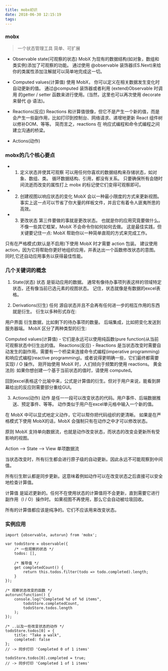 ```yaml
---
title: mobx初识
date: 2018-06-30 12:15:19
tags:
---
```


### mobx
> 一个状态管理工具 简单、可扩展
+ Observable state(可观察的状态)
MobX 为现有的数据结构(如对象，数组和类实例)添加了可观察的功能。 通过使用 @observable 装饰器(ES.Next)来给你的类属性添加注解就可以简单地完成这一切。

+ Computed values(计算值)
使用 MobX， 你可以定义在相关数据发生变化时自动更新的值。 通过@computed 装饰器或者利用 (extend)Observable 时调用 的getter / setter 函数来进行使用。(当然，这里也可以再次使用 decorate 来替代 @ 语法)。

+ Reactions(反应)
Reactions 和计算值很像，但它不是产生一个新的值，而是会产生一些副作用，比如打印到控制台、网络请求、递增地更新 React 组件树以修补DOM、等等。 简而言之，reactions 在 响应式编程和命令式编程之间建立沟通的桥梁。

+ Actions(动作)



### mobx的几个核心要点
+ 1. 定义状态并使其可观察
可以用任何你喜欢的数据结构来存储状态，如对象、数组、类。 循环数据结构、引用，都没有关系。 只要确保所有会随时间流逝而改变的属性打上 mobx 的标记使它们变得可观察即可。

+ 2. 创建视图以响应状态的变化
MobX 会以一种最小限度的方式来更新视图。 事实上这一点可以节省了你大量的样板文件，并且它有着令人匪夷所思的高效。

+ 3. 更改状态
第三件要做的事就是更改状态。 也就是你的应用究竟要做什么。 不像一些其它框架，MobX 不会命令你如何如何去做。 这是最佳实践，但关键要记住一点: MobX 帮助你以一种简单直观的方式来完成工作。

只有在严格模式(默认是不启用)下使用 MobX 时才需要 action 包装。 建议使用 action，因为它将帮助你更好地组织应用，并表达出一个函数修改状态的意图。 同时,它还自动应用事务以获得最佳性能。


### 几个关键词的概念

1. State(状态)
状态 是驱动应用的数据。 通常有像待办事项列表这样的领域特定状态，还有像当前已选元素的视图状态。 记住，状态就像是有数据的excel表格。

2. Derivations(衍生)
任何 源自状态并且不会再有任何进一步的相互作用的东西就是衍生。 衍生以多种形式存在:

用户界面
衍生数据，比如剩下的待办事项的数量。
后端集成，比如把变化发送到服务器端。
MobX 区分了两种类型的衍生:

Computed values(计算值) - 它们是永远可以使用纯函数(pure function)从当前可观察状态中衍生出的值。
Reactions(反应) - Reactions 是当状态改变时需要自动发生的副作用。需要有一个桥梁来连接命令式编程(imperative programming)和响应式编程(reactive programming)。或者说得更明确一些，它们最终都需要实现I / O 操作。
刚开始使用 MobX 时，人们倾向于频繁的使用 reactions。 黄金法则: 如果你想创建一个基于当前状态的值时，请使用 computed。

回到excel表格这个比喻中来，公式是计算值的衍生。但对于用户来说，能看到屏幕给出的反应则需要部分重绘GUI。

3. Actions(动作)
动作 是任一一段可以改变状态的代码。用户事件、后端数据推送、预定事件、等等。 动作类似于用户在excel单元格中输入一个新的值。

在 MobX 中可以显式地定义动作，它可以帮你把代码组织的更清晰。 如果是在严格模式下使用 MobX的话，MobX 会强制只有在动作之中才可以修改状态。

原则
MobX 支持单向数据流，也就是动作改变状态，而状态的改变会更新所有受影响的视图。

Action --> State  --> View  单项数据流

当状态改变时，所有衍生都会进行原子级的自动更新。因此永远不可能观察到中间值。

所有衍生默认都是同步更新。这意味着例如动作可以在改变状态之后直接可以安全地检查计算值。

计算值 是延迟更新的。任何不在使用状态的计算值将不会更新，直到需要它进行副作用（I / O）操作时。 如果视图不再使用，那么它会自动被垃圾回收。

所有的计算值都应该是纯净的。它们不应该用来改变状态。

### 实例应用
```
import {observable, autorun} from 'mobx';

var todoStore = observable({
    /* 一些观察的状态 */
    todos: [],

    /* 推导值 */
    get completedCount() {
        return this.todos.filter(todo => todo.completed).length;
    }
});

/* 观察状态改变的函数 */
autorun(function() {
    console.log("Completed %d of %d items",
        todoStore.completedCount,
        todoStore.todos.length
    );
});

/* ..以及一些改变状态的动作 */
todoStore.todos[0] = {
    title: "Take a walk",
    completed: false
};
// -> 同步打印 'Completed 0 of 1 items'

todoStore.todos[0].completed = true;
// -> 同步打印 'Completed 1 of 1 items'

```
